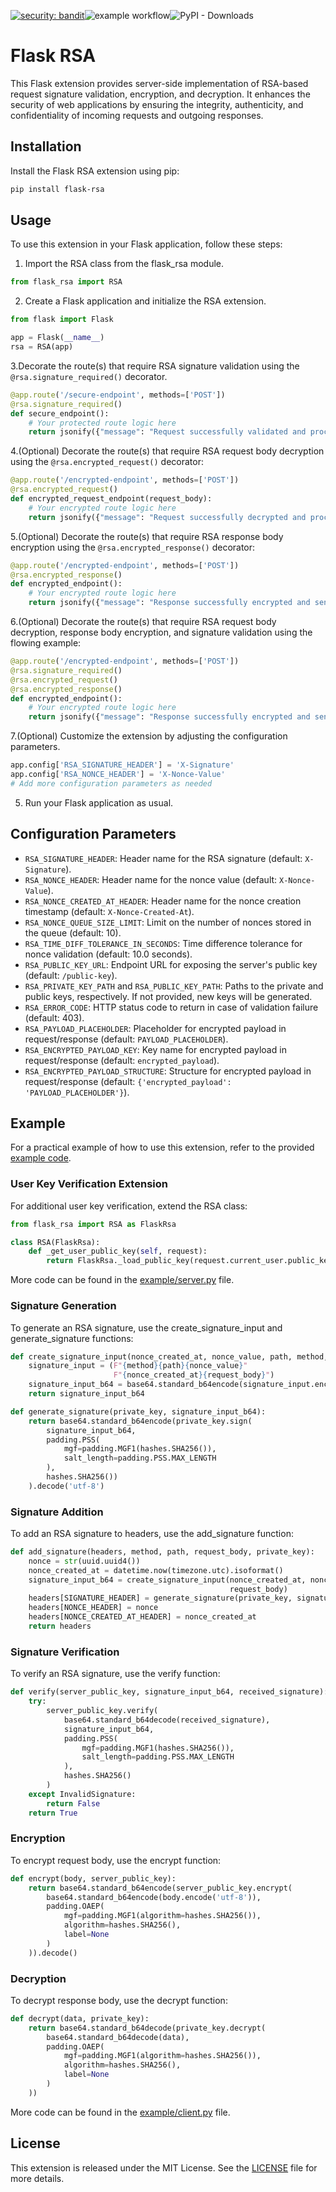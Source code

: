 [![security: bandit](https://img.shields.io/badge/security-bandit-yellow.svg)](https://github.com/PyCQA/bandit)![example workflow](https://github.com/mwalkowski/flask-rsa/actions/workflows/python-package.yml/badge.svg)![PyPI - Downloads](https://img.shields.io/pypi/dm/flask-rsa)


# Flask RSA
This Flask extension provides server-side implementation of RSA-based request signature validation, encryption, and decryption. It enhances the security of web applications by ensuring the integrity, authenticity, and confidentiality of incoming requests and outgoing responses.

## Installation
Install the Flask RSA extension using pip:

```bash
pip install flask-rsa
```

## Usage
To use this extension in your Flask application, follow these steps:

1. Import the RSA class from the flask_rsa module.

```python
from flask_rsa import RSA
```
2. Create a Flask application and initialize the RSA extension.

```python
from flask import Flask

app = Flask(__name__)
rsa = RSA(app)
```

3.Decorate the route(s) that require RSA signature validation using the `@rsa.signature_required()` decorator.
```python
@app.route('/secure-endpoint', methods=['POST'])
@rsa.signature_required()
def secure_endpoint():
    # Your protected route logic here
    return jsonify({"message": "Request successfully validated and processed"})
```

4.(Optional) Decorate the route(s) that require RSA request body decryption using the `@rsa.encrypted_request()` decorator:
```python
@app.route('/encrypted-endpoint', methods=['POST'])
@rsa.encrypted_request()
def encrypted_request_endpoint(request_body):
    # Your encrypted route logic here
    return jsonify({"message": "Request successfully decrypted and processed"})
```

5.(Optional) Decorate the route(s) that require RSA response body encryption using the `@rsa.encrypted_response()` decorator:
```python
@app.route('/encrypted-endpoint', methods=['POST'])
@rsa.encrypted_response()
def encrypted_endpoint():
    # Your encrypted route logic here
    return jsonify({"message": "Response successfully encrypted and sent"})
```

6.(Optional) Decorate the route(s) that require RSA request body decryption, response body encryption, and signature validation using the flowing example:
```python
@app.route('/encrypted-endpoint', methods=['POST'])
@rsa.signature_required()
@rsa.encrypted_request()
@rsa.encrypted_response()
def encrypted_endpoint():
    # Your encrypted route logic here
    return jsonify({"message": "Response successfully encrypted and sent"})
```

7.(Optional) Customize the extension by adjusting the configuration parameters.
```python
app.config['RSA_SIGNATURE_HEADER'] = 'X-Signature'
app.config['RSA_NONCE_HEADER'] = 'X-Nonce-Value'
# Add more configuration parameters as needed
```
5. Run your Flask application as usual.

## Configuration Parameters
* `RSA_SIGNATURE_HEADER`: Header name for the RSA signature (default: `X-Signature`).
* `RSA_NONCE_HEADER`: Header name for the nonce value (default: `X-Nonce-Value`).
* `RSA_NONCE_CREATED_AT_HEADER`: Header name for the nonce creation timestamp (default: `X-Nonce-Created-At`).
* `RSA_NONCE_QUEUE_SIZE_LIMIT`: Limit on the number of nonces stored in the queue (default: 10).
* `RSA_TIME_DIFF_TOLERANCE_IN_SECONDS`: Time difference tolerance for nonce validation (default: 10.0 seconds).
* `RSA_PUBLIC_KEY_URL`: Endpoint URL for exposing the server's public key (default: `/public-key`).
* `RSA_PRIVATE_KEY_PATH` and `RSA_PUBLIC_KEY_PATH`: Paths to the private and public keys, respectively. If not provided, new keys will be generated.
* `RSA_ERROR_CODE`: HTTP status code to return in case of validation failure (default: 403).
* `RSA_PAYLOAD_PLACEHOLDER`: Placeholder for encrypted payload in request/response (default: `PAYLOAD_PLACEHOLDER`).
* `RSA_ENCRYPTED_PAYLOAD_KEY`: Key name for encrypted payload in request/response (default: `encrypted_payload`).
* `RSA_ENCRYPTED_PAYLOAD_STRUCTURE`: Structure for encrypted payload in request/response (default: ```{'encrypted_payload': 'PAYLOAD_PLACEHOLDER'}```).

## Example

For a practical example of how to use this extension, refer to the provided [example code](./examples).

### User Key Verification Extension
For additional user key verification, extend the RSA class:
```python
from flask_rsa import RSA as FlaskRsa

class RSA(FlaskRsa):
    def _get_user_public_key(self, request):
        return FlaskRsa._load_public_key(request.current_user.public_key.encode())
```

More code can be found in the [example/server.py](./examples/server.py) file.

### Signature Generation
To generate an RSA signature, use the create_signature_input and generate_signature functions:
```python
def create_signature_input(nonce_created_at, nonce_value, path, method, request_body):
    signature_input = (F"{method}{path}{nonce_value}"
                       F"{nonce_created_at}{request_body}")
    signature_input_b64 = base64.standard_b64encode(signature_input.encode())
    return signature_input_b64

def generate_signature(private_key, signature_input_b64):
    return base64.standard_b64encode(private_key.sign(
        signature_input_b64,
        padding.PSS(
            mgf=padding.MGF1(hashes.SHA256()),
            salt_length=padding.PSS.MAX_LENGTH
        ),
        hashes.SHA256())
    ).decode('utf-8')
```

### Signature Addition
To add an RSA signature to headers, use the add_signature function:
```python
def add_signature(headers, method, path, request_body, private_key):
    nonce = str(uuid.uuid4())
    nonce_created_at = datetime.now(timezone.utc).isoformat()
    signature_input_b64 = create_signature_input(nonce_created_at, nonce, path, method,
                                                 request_body)
    headers[SIGNATURE_HEADER] = generate_signature(private_key, signature_input_b64)
    headers[NONCE_HEADER] = nonce
    headers[NONCE_CREATED_AT_HEADER] = nonce_created_at
    return headers
```

### Signature Verification
To verify an RSA signature, use the verify function:
```python
def verify(server_public_key, signature_input_b64, received_signature):
    try:
        server_public_key.verify(
            base64.standard_b64decode(received_signature),
            signature_input_b64,
            padding.PSS(
                mgf=padding.MGF1(hashes.SHA256()),
                salt_length=padding.PSS.MAX_LENGTH
            ),
            hashes.SHA256()
        )
    except InvalidSignature:
        return False
    return True
```

### Encryption
To encrypt request body, use the encrypt function:
```python
def encrypt(body, server_public_key):
    return base64.standard_b64encode(server_public_key.encrypt(
        base64.standard_b64encode(body.encode('utf-8')),
        padding.OAEP(
            mgf=padding.MGF1(algorithm=hashes.SHA256()),
            algorithm=hashes.SHA256(),
            label=None
        )
    )).decode()
```

### Decryption
To decrypt response body, use the decrypt function:
```python
def decrypt(data, private_key):
    return base64.standard_b64decode(private_key.decrypt(
        base64.standard_b64decode(data),
        padding.OAEP(
            mgf=padding.MGF1(algorithm=hashes.SHA256()),
            algorithm=hashes.SHA256(),
            label=None
        )
    ))
```
More code can be found in the [example/client.py](./examples/client.py) file.

## License
This extension is released under the MIT License. See the [LICENSE](./LICENSE) file for more details.
